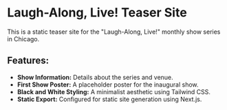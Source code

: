 # Laugh-Along, Live! Teaser Site

This is a static teaser site for the "Laugh-Along, Live!" monthly show series in Chicago.

## Features:
*   **Show Information:** Details about the series and venue.
*   **First Show Poster:** A placeholder poster for the inaugural show.
*   **Black and White Styling:** A minimalist aesthetic using Tailwind CSS.
*   **Static Export:** Configured for static site generation using Next.js.
